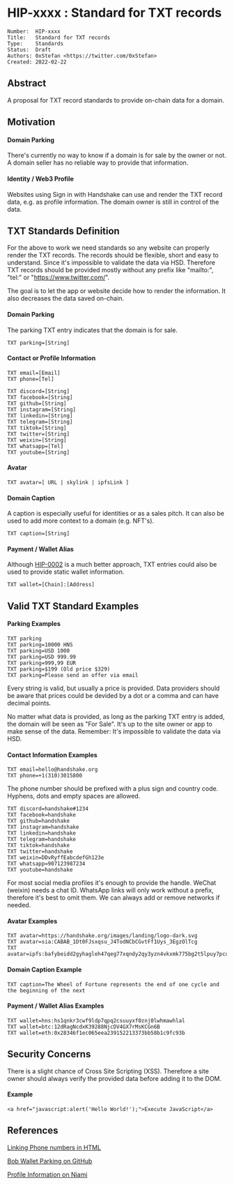 # HIP-xxxx : Standard for TXT records

```
Number:  HIP-xxxx
Title:   Standard for TXT records
Type:    Standards
Status:  Draft
Authors: 0xStefan <https://twitter.com/0xStefan>
Created: 2022-02-22
```

## Abstract

A proposal for TXT record standards to provide on-chain data for a domain.

## Motivation

#### Domain Parking

There's currently no way to know if a domain is for sale by the owner or not.
A domain seller has no reliable way to provide that information.

#### Identity / Web3 Profile

Websites using Sign in with Handshake can use and render the TXT record data, e.g. as profile information. The domain owner is still in control of the data.

## TXT Standards Definition

For the above to work we need standards so any website can properly render the TXT records. The records should be flexible, short and easy to understand. Since it's impossible to validate the data via HSD. Therefore TXT records should be provided mostly without any prefix like "mailto:", "tel:" or "https://www.twitter.com/".

The goal is to let the app or website decide how to render the information. It also decreases the data saved on-chain.

#### Domain Parking

The parking TXT entry indicates that the domain is for sale.

```
TXT parking=[String]
```

#### Contact or Profile Information

```
TXT email=[Email]
TXT phone=[Tel]
```

```
TXT discord=[String]
TXT facebook=[String]
TXT github=[String]
TXT instagram=[String]
TXT linkedin=[String]
TXT telegram=[String]
TXT tiktok=[String]
TXT twitter=[String]
TXT weixin=[String]
TXT whatsapp=[Tel]
TXT youtube=[String]
```

#### Avatar

```
TXT avatar=[ URL | skylink | ipfsLink ]
```

#### Domain Caption

A caption is especially useful for identities or as a sales pitch. It can also be used to add more context to a domain (e.g. NFT's).

```
TXT caption=[String]
```

#### Payment / Wallet Alias

Although [HIP-0002](https://github.com/handshake-org/HIPs/blob/master/HIP-0002.md) is a much better approach, TXT entries could also be used to provide static wallet information.

```
TXT wallet=[Chain]:[Address]
```

## Valid TXT Standard Examples

#### Parking Examples

```
TXT parking
TXT parking=10000 HNS
TXT parking=USD 1000
TXT parking=USD 999.99
TXT parking=999,99 EUR
TXT parking=$199 (Old price $329)
TXT parking=Please send an offer via email
```

Every string is valid, but usually a price is provided. Data providers should be aware that prices could be devided by a dot or a comma and can have decimal points.

No matter what data is provided, as long as the parking TXT entry is added, the domain will be seen as "For Sale". It's up to the site owner or app to make sense of the data. Remember: It's impossible to validate the data via HSD.

#### Contact Information Examples

```
TXT email=hello@handshake.org
TXT phone=+1(310)3015800
```

The phone number should be prefixed with a plus sign and country code. Hyphens, dots and empty spaces are allowed.

```
TXT discord=handshake#1234
TXT facebook=handshake
TXT github=handshake
TXT instagram=handshake
TXT linkedin=handshake
TXT telegram=handshake
TXT tiktok=handshake
TXT twitter=handshake
TXT weixin=DDvRyffEabcdefGh123e
TXT whatsapp=907123987234
TXT youtube=handshake
```

For most social media profiles it's enough to provide the handle. WeChat (weixin) needs a chat ID. WhatsApp links will only work without a prefix, therefore it's best to omit them. We can always add or remove networks if needed.

#### Avatar Examples

```
TXT avatar=https://handshake.org/images/landing/logo-dark.svg
TXT avatar=sia:CABAB_1Dt0FJsxqsu_J4TodNCbCGvtFf1Uys_3EgzOlTcg
TXT avatar=ipfs:bafybeidd2gyhagleh47qeg77xqndy2qy3yzn4vkxmk775bg2t5lpuy7pcu
```

#### Domain Caption Example

```
TXT caption=The Wheel of Fortune represents the end of one cycle and the beginning of the next
```

#### Payment / Wallet Alias Examples

```
TXT wallet=hns:hs1qnkr3cwf9ldp7qpq2csuuyxf0znj0lwhmawhlal
TXT wallet=btc:12dRagNcdxK39288NjcDV4GX7rMsKCGn6B
TXT wallet=eth:0x28346f1ec065eea239152213373bb58b1c9fc93b
```

## Security Concerns

There is a slight chance of Cross Site Scripting (XSS). Therefore a site owner should always verify the provided data before adding it to the DOM.

#### Example

`<a href="javascript:alert('Hello World!');">Execute JavaScript</a>`

## References

[Linking Phone numbers in HTML](https://developer.mozilla.org/en-US/docs/Web/HTML/Element/a#linking_to_telephone_numbers)

[Bob Wallet Parking on GitHub](https://github.com/kyokan/bob-wallet/issues/183)

[Profile Information on Niami](https://niami/domain/0xstefan)

